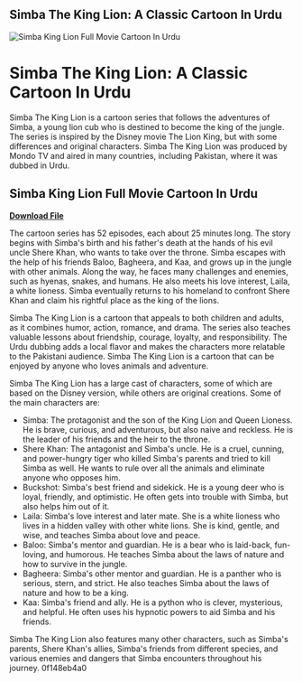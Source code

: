 ## Simba The King Lion: A Classic Cartoon In Urdu

 
![Simba King Lion Full Movie Cartoon In Urdu](https://encrypted-tbn1.gstatic.com/images?q=tbn:ANd9GcRb8djM2sta5K0LuXMbonQaf-REGOhveFMOJvziovr5qG5C7-tAXN7q-8E)

 
# Simba The King Lion: A Classic Cartoon In Urdu
 
Simba The King Lion is a cartoon series that follows the adventures of Simba, a young lion cub who is destined to become the king of the jungle. The series is inspired by the Disney movie The Lion King, but with some differences and original characters. Simba The King Lion was produced by Mondo TV and aired in many countries, including Pakistan, where it was dubbed in Urdu.
 
## Simba King Lion Full Movie Cartoon In Urdu


[**Download File**](https://www.google.com/url?q=https%3A%2F%2Furloso.com%2F2tM2bA&sa=D&sntz=1&usg=AOvVaw2lXr0ZJDwU4QOFDkk6Ff6y)

 
The cartoon series has 52 episodes, each about 25 minutes long. The story begins with Simba's birth and his father's death at the hands of his evil uncle Shere Khan, who wants to take over the throne. Simba escapes with the help of his friends Baloo, Bagheera, and Kaa, and grows up in the jungle with other animals. Along the way, he faces many challenges and enemies, such as hyenas, snakes, and humans. He also meets his love interest, Laila, a white lioness. Simba eventually returns to his homeland to confront Shere Khan and claim his rightful place as the king of the lions.
 
Simba The King Lion is a cartoon that appeals to both children and adults, as it combines humor, action, romance, and drama. The series also teaches valuable lessons about friendship, courage, loyalty, and responsibility. The Urdu dubbing adds a local flavor and makes the characters more relatable to the Pakistani audience. Simba The King Lion is a cartoon that can be enjoyed by anyone who loves animals and adventure.

Simba The King Lion has a large cast of characters, some of which are based on the Disney version, while others are original creations. Some of the main characters are:
 
- Simba: The protagonist and the son of the King Lion and Queen Lioness. He is brave, curious, and adventurous, but also naive and reckless. He is the leader of his friends and the heir to the throne.
- Shere Khan: The antagonist and Simba's uncle. He is a cruel, cunning, and power-hungry tiger who killed Simba's parents and tried to kill Simba as well. He wants to rule over all the animals and eliminate anyone who opposes him.
- Buckshot: Simba's best friend and sidekick. He is a young deer who is loyal, friendly, and optimistic. He often gets into trouble with Simba, but also helps him out of it.
- Laila: Simba's love interest and later mate. She is a white lioness who lives in a hidden valley with other white lions. She is kind, gentle, and wise, and teaches Simba about love and peace.
- Baloo: Simba's mentor and guardian. He is a bear who is laid-back, fun-loving, and humorous. He teaches Simba about the laws of nature and how to survive in the jungle.
- Bagheera: Simba's other mentor and guardian. He is a panther who is serious, stern, and strict. He also teaches Simba about the laws of nature and how to be a king.
- Kaa: Simba's friend and ally. He is a python who is clever, mysterious, and helpful. He often uses his hypnotic powers to aid Simba and his friends.

Simba The King Lion also features many other characters, such as Simba's parents, Shere Khan's allies, Simba's friends from different species, and various enemies and dangers that Simba encounters throughout his journey.
 0f148eb4a0
